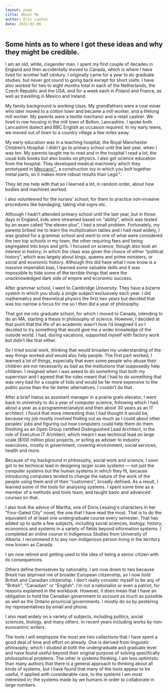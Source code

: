 ```yaml
---
layout: page
title: About Me
author: Eric Lawton
date: 2023-02-06
---
```


## Some hints as to where I got these ideas and why they might be credible.

I am an old, white, cisgender man. I spent my first couple of decades in England and then accidentally moved to Canada, which is where I have lived for another half century. I originally came for a year to do graduate studies, but never got round to going back except for short visits. I have also worked for two to eight months total in each of the Netherlands, the Czech Republic and the USA, and for a week each in Poland and France, as well as travelling in Mexico and Ireland.

My family background is working class. My grandfathers were a coal miner who later moved to a cotton town and became a mill worker, and a lifelong mill worker. My parents were a textile mechanic and a retail cashier. We lived in row housing in the mill town of Bolton, Lancashire. I spoke both Lancashire dialect and BBC English as occasion required. In my early teens, we moved out of town to a country village a few miles away.

My early education was in a teaching hospital, the Royal Manchester Children’s Hospital. I didn’t go to primary school until the last year, when I was ten. My parents taught me to read and in the hospital I read a lot, the usual kids books but also books on physics. I also got science education from the hospital. They developed medical machinery which they prototyped in [Meccano™](https://www.meccano.com/en_us), a construction toy in which you bolt together metal parts, so it makes more robust results than Lego™.

They let me help with that so I learned a lot, in random order, about how bodies and machines worked.

I also volunteered for the nurses’ school, for them to practice non-invasive procedures like bandaging, taking vital signs etc.

Although I hadn’t attended primary school until the last year, but in those days in England, kids were streamed based on “ability”, which was tested by an exam called “the eleven plus”, I had a small problem. Fortunately, my parents bribed me to learn the multiplication tables and I had read widely, I was graded for a grammar school and went to one of what were considered the two top schools in my town, the other requiring fees and being segregated into boys and girls. I focused on science, though also took an interest in history, in which the class was given the choice of either “political history”, which was largely about kings, queens and prime ministers, or social and economic history. Although this did have what I now know is a massive imperialist bias, I learned some valuable skills and it was impossible to hide some of the terrible things that were the unacknowledged dark side of empire and economic success.

After  grammar school, I went to Cambridge University. They have a bizarre system in which you study a single subject exclusively each year. I did mathematics and theoretical physics the first two years but decided that was too narrow a focus for me so I then did a year of philosophy.

That got me into graduate school, for which I moved to Canada, intending to do an MA, starting a thesis in philosophy of science. However, I decided at that point that the life of an academic wasn’t how I’d imagined it so I decided to try something that would give me a wider knowledge of the outside world. I had, during vacations, supported myself with factory work but didn’t like that either.

So I tried social work, thinking that would broaden my understanding of the way things worked and would also help people. The first part worked, I learned a lot of things, especially that even some people who abuse their children are not necessarily as bad as the institutions that supposedly help children. I resigned when I was asked to do something that both my supervisor and I agreed that the rules meant that I had to do something that was very bad for a couple of kids and would be far more expensive to the public purse than the far better alternatives. I couldn’t do that.

After a brief hiatus as assistant manager in a prairie grain elevator, I went back to university to do a year of computer science, following which I had about a year as a programmer/analyst and then about 30 years as an IT architect. I found that more interesting than I had thought it would be, because my job mostly involved finding out as much as I could about other peoples’ jobs and figuring out how computers could help them do them.  finishing as an Open Group certified Distinguished Lead Architect, in the role of Executive IT Architect, which meant I was technical lead on large scale ($100 million plus) projects, or acting as adviser to industry executives, mostly in government, covering environment, social services, health and more.

Because of my background in philosophy, social work and science, I soon got to be technical lead in designing larger scale systems — not just the computer systems but the human systems in which they fit, because introducing computers tended to change the nature of the work of the people using them and of their “customers”, broadly defined. As a result, I learned some of the tools for analysing systems. I spent some time as a member of a methods and tools team, and taught basic and advanced courses on that.

I also took the advice of Martha, one of Doris Lessing's characters in her "Four-Gated City" novel, the one that I have read the most. That is to do the equivalent of at least one undergraduate course every semester. That has added up to quite a few subjects, including social sciences, biology, history, economics and systems in a variety of fields beyond information systems. I completed an online course in Indigenous Studies from University of Alberta. I recommend it to any non-Indigenous person living in the territory now known as Canada.

I am now retired and getting used to the idea of being a senior citizen with its consequences.

Others define themselves by nationality. I am now down to two because Brexit has deprived me of broader European    citizenship, so I now hold British and Canadian citizenship. I don't really consider myself to be any of "British",  "Canadian" or "English". I'm not a nationalist or even a patriot, for reasons explained in the workbook. However, it does mean that I have an obligation to hold the Canadian government to account as much as possible as well as the Ontario provincial governments. I mostly do so by pestering my representatives by email and phone.

I also read widely on a variety of subjects, including politics, social sciences, biology, and many others.  In recent years including works by non-eurocentric writers.

The tools I will emphasize the most are two collections that I have spent a good deal of time and effort on already. One is derived from linguistic philosophy, which I studied at both the undergraduate and graduate level and have found useful beyond their original purpose of solving specifically philosophical problems. The other is systems thinking.  I am less optimistic than many authors that there is a general approach to thinking about all kinds of systems, but I have found that many of the tools appear to be useful, if applied with considerable care, to the systems I am most interested in; the systems made by we humans in order to collaborate in large numbers.
